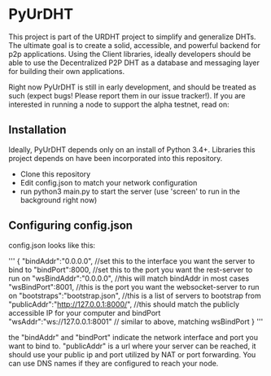 PyUrDHT
========

This project is part of the URDHT project to simplify and generalize DHTs.
The ultimate goal is to create a solid, accessible, and powerful backend for p2p applications.
Using the Client libraries, ideally developers should be able to use the Decentralized P2P DHT as a database and messaging layer for building their own applications.

Right now PyUrDHT is still in early development, and should be treated as such (expect bugs! Please report them in our issue tracker!). If you are interested in running a node to support the alpha testnet, read on:

## Installation

Ideally, PyUrDHT depends only on an install of Python 3.4+.
Libraries this project depends on have been incorporated into this repository.

- Clone this repository
- Edit config.json to match your network configuration
- run python3 main.py to start the server (use 'screen' to run in the background right now)

## Configuring config.json

config.json looks like this:

'''
{
	"bindAddr":"0.0.0.0", //set this to the interface you want the server to bind to
	"bindPort":8000, //set this to the port you want the rest-server to run on
	"wsBindAddr":"0.0.0.0", //this will match bindAddr in most cases
	"wsBindPort":8001, //this is the port you want the websocket-server to run on
	"bootstraps":"bootstrap.json", //this is a list of servers to bootstrap from
	"publicAddr":"http://127.0.0.1:8000/", //this should match the publicly accessible IP for your computer and bindPort
	"wsAddr":"ws://127.0.0.1:8001" // similar to above, matching wsBindPort
}
'''

the "bindAddr" and "bindPort" indicate the network interface and port you want to bind to.
"publicAddr" is a url where your server can be reached, it should use your public ip and port utilized by NAT or port forwarding. You can use DNS names if they are configured to reach your node.


